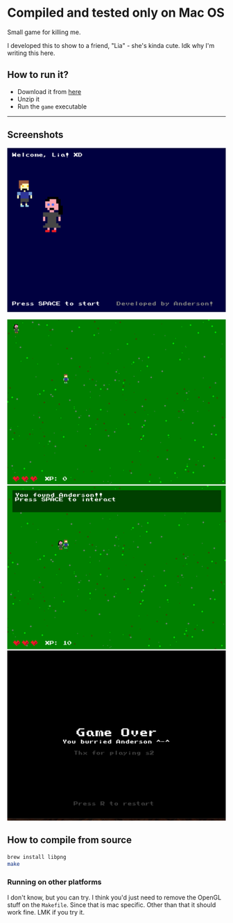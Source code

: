 # Compiled and tested only on Mac OS

Small game for killing me.

I developed this to show to a friend, "Lia" - she's kinda cute. Idk why I'm writing this here.

## How to run it?

- Download it from [here](https://github.com/andersonfds/cpp-game/releases/download/1.0.0/game_macOS.zip)
- Unzip it
- Run the `game` executable

---

## Screenshots

![Main Menu](docs/menu.png)

![Game](docs/game.png)
![Game-2](docs/game2.png)
![Game-Over](docs/game-over.png)

## How to compile from source

```bash
brew install libpng
make
```

### Running on other platforms

I don't know, but you can try. I think you'd just need to remove the OpenGL stuff on the `Makefile`. Since that is mac specific. Other than that it should work fine. LMK if you try it.
